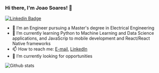 ### Hi there, I'm Joao Soares! 👋

[![Linkedin Badge](https://img.shields.io/badge/-View&nbsp;profile&nbsp;on&nbsp;LinkedIn-blue?style=flat-square&logo=Linkedin&logoColor=white&link=https://www.linkedin.com/in/joaosfneto/)](https://www.linkedin.com/in/joaosfneto/)


- 👯 I’m an Engineer pursuing a Master's degree in Electrical Engineering
- 🌱 I’m currently learning Python to Machine Learning and Data Science applications, and JavaScrip to mobile development and React/React Native frameworks
- 📫 How to reach me: [E-mail](mailto:joao.soares@cear.ufpb.br), [LinkedIn](https://www.linkedin.com/in/joaosfneto/)
- 🔭 I’m currently looking for opportunities


![Github stats](https://github-readme-stats.vercel.app/api?username=joaonetocz)





<!--
**joaonetocz/joaonetocz** is a ✨ _special_ ✨ repository because its `README.md` (this file) appears on your GitHub profile.

Here are some ideas to get you started:

- 🤔 I’m looking for help with ...
- 💬 Ask me about ...
- 😄 Pronouns: ...
- ⚡ Fun fact: ...
-->

